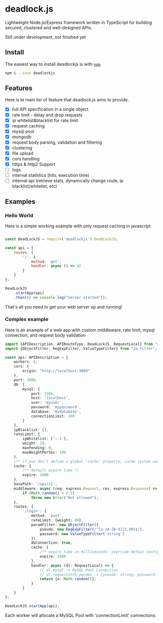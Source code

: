 # deadlock.js
Lightweight Node.js/Express framework written in TypeScript for building secured, clustered and well-designed APIs.

Still under development, not finished yet


## Install
The easiest way to install deadlockjs is with [`npm`][npm].

[npm]: https://www.npmjs.com/

```sh
npm i --save deadlockjs
```

## Features
Here is te main list of feature that deadlock.js aims to provide.
- [X] full API specification in a single object
- [X] rate limit - delay and drop requests
- [X] ip whitelist&blacklist for rate limit
- [X] request caching
- [X] mysql pool
- [X] mongodb
- [X] request body parsing, validation and filtering
- [X] clustering
- [X] file upload
- [X] cors handling
- [X] https & http2 Support
- [ ] logs
- [ ] internal statistics (hits, execution time)
- [ ] internal api (retrieve stats, dynamically change route, ip blacklist/whitelist, etc)

## Examples

### Hello World
Here is a simple working example with only request caching in javascript
```javascript

const DeadLockJS = require('deadlockjs').DeadLockJS;

const api = {
    routes: {
        '/': {
            method: 'get',
            handler: async () => 42
        }
    }
};

DeadLockJS
    .startApp(api)
    .then(() => console.log("Server started"));
```

That's all you need to get your web server up and running! 

### Complex example

Here is an example of a web app with custom middleware, rate limit, mysql connection, and request body validation

```typescript
import {APIDescription, APIRouteType, DeadLockJS, RequestLocal} from "deadlockjs";
import {ObjectFilter, RegExpFilter, ValueTypeFilter} from "io-filter";

const api: APIDescription = {
    workers: 4,
    cors: {
        origin: "http://localhost:3000"
    },
    port: 3000,
    db: {
        mysql: {
            port: 3306,
            host: 'localhost',
            user: 'myuser',
            password: 'mypassword',
            database: 'mydatabase',
            connectionLimit: 100
        }
    },
    ipBlacklist: [],
    rateLimit: {
        ipWhitelist: ['::1'],
        weight: 10,
        maxPending: 0,
        maxWeightPerSec: 100
    },
    /** if you don't define a global 'cache' property, cache system won't be activated */
    cache: {
        /** default expire time */
        expire: 2000
    },
    basePath: '/api/v1',
    middleware: async (req: express.Request, res: express.Response) => {
        if (Math.random() < 0.5)
            throw new Error("Not allowed");
    },
    routes: {
        '/login': {
            method: 'post',
            rateLimit: {weight: 80},
            paramFilter: new ObjectFilter({
                pseudo: new RegExpFilter(/^[a-zA-Z0-9]{3,20}$/),
                password: new ValueTypeFilter('string')
            }),
            dbConnection: true,
            cache: {
                /** expire time in milliseconds: override defaut configuration */
                expire: 1000
            },
            handler: async (dl: RequestLocal) => {
                // dl.mysql -> MySQL Pool Connection
                // dl.requestInfo.params -> {pseudo: string, password: string}
                return {a: Math.random()};
            }
        }
    }
};

DeadLockJS.startApp(api);
```

Each worker will allocate a MySQL Pool with 'connectionLimit' connections.
